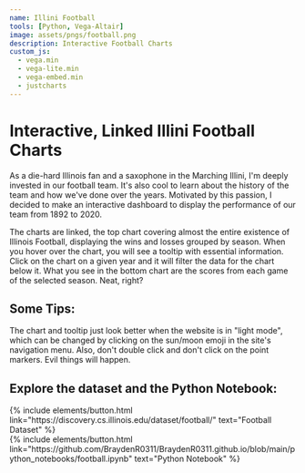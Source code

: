 ```yaml
---
name: Illini Football
tools: [Python, Vega-Altair]
image: assets/pngs/football.png
description: Interactive Football Charts
custom_js:
  - vega.min
  - vega-lite.min
  - vega-embed.min
  - justcharts
---
```



# Interactive, Linked Illini Football Charts
As a die-hard Illinois fan and a saxophone in the Marching Illini, I'm deeply invested in our football team. It's also cool to learn about the history of the team and how we've done over the years. Motivated by this passion, I decided to make an interactive dashboard to display the performance of our team from 1892 to 2020.
<vegachart schema-url="{{ site.baseurl }}/assets/json/football_chart.json" style="width: 100%"></vegachart>


The charts are linked, the top chart covering almost the entire existence of Illinois Football, displaying the wins and losses grouped by season. When you hover over the chart, you will see a tooltip with essential information. Click on the chart on a given year and it will filter the data for the chart below it. What you see in the bottom chart are the scores from each game of the selected season. Neat, right?

## Some Tips:
The chart and tooltip just look better when the website is in "light mode", which can be changed by clicking on the sun/moon emoji in the site's navigation menu. Also, don't double click and don't click on the point markers. Evil things will happen.

## Explore the dataset and the Python Notebook:

<!-- these are written in a combo of html and liquid --> 

<div class="left">
{% include elements/button.html link="https://discovery.cs.illinois.edu/dataset/football/" text="Football Dataset" %}
</div>

<div class="right">
{% include elements/button.html link="https://github.com/BraydenR0311/BraydenR0311.github.io/blob/main/python_notebooks/football.ipynb" text="Python Notebook" %}
</div>


